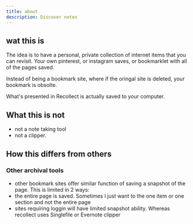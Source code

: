 ```yaml
---
title: about
description: Discover notes
---
```


## wat this is

The idea is to have a personal, private collection of internet items that you can revisit. Your own pinterest, or instagram saves, or bookmarklet with all of the pages saved.

Instead of being a bookmark site, where if the oringal site is deleted, your bookmark is obsolte. 

What's presented in Recollect is actually saved to your computer. 

 ## What this is not
 - not a note taking tool
 - not a clipper.


## How this differs from others

### Other archival tools

- other bookmark sites offer similar function of saving a snapshot of the page. This is limited in 2 ways: 
 - the entire page is saved. Sometimes I just want to the one item or one section and not the entire page
 - sites requiring loggin will have limited snapshot ability. Whereas recollect uses Singlefile or Evernote clipper

